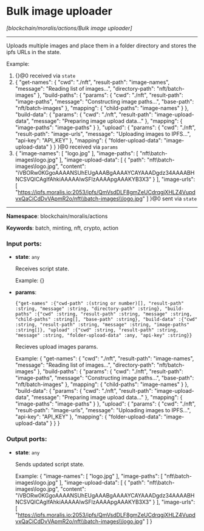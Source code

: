 # Bulk image uploader

_[blockchain/moralis/actions/Bulk image uploader]_

---

Uploads multiple images and place them in a folder directory and stores the ipfs URLs in the state.

Example:
1. {}@0 received via `state`
2. {
  "get-names": {
    "cwd": "./nft",
    "result-path": "image-names",
    "message": "Reading list of images...",
    "directory-path": "nft/batch-images"
  },
  "build-paths": {
    "params": {
      "cwd": "./nft",
      "result-path": "image-paths",
      "message": "Constructing image paths...",
      "base-path": "nft/batch-images"
    },
    "mapping": {
      "child-paths": "image-names"
    }
  },
  "build-data": {
    "params": {
      "cwd": "./nft",
      "result-path": "image-upload-data",
      "message": "Preparing image upload data..."
    },
    "mapping": {
      "image-paths": "image-paths"
    }
  },
  "upload": {
    "params": {
      "cwd": "./nft",
      "result-path": "image-urls",
      "message": "Uploading images to IPFS...",
      "api-key": "API_KEY"
    },
    "mapping": {
      "folder-upload-data": "image-upload-data"
    }
  }
}@0 received via `params`
3. {
  "image-names": [
    "logo.jpg"
  ],
  "image-paths": [
    "nft\\batch-images\\logo.jpg"
  ],
  "image-upload-data": [
    {
      "path": "nft\\batch-images\\logo.jpg",
      "content": "iVBORw0KGgoAAAANSUhEUgAAABgAAAAYCAYAAADgdz34AAAABHNCSVQICAgIfAhkiAAAAAlwSFlzAAAApgAAAKYB3X3"
    }
  ],
  "image-urls": [
	"https://ipfs.moralis.io:2053/ipfs/QmVsdDLF8gmZeUCdrqgjXHLZ4VupdvxQaCiCdDvVApmR2o/nft\\batch-images\\logo.jpg"
  ]
}@0 sent via `state`

---

__Namespace__: blockchain/moralis/actions

__Keywords__: batch, minting, nft, crypto, action

### Input ports:

* __state__: ` any `

    Receives script state.
    
    Example:
    {}


* __params__: 
    ```
    {"get-names" :{"cwd-path" :(string or number)[], "result-path" :string, "message" :string, "directory-path" :string}, "build-paths" :{"cwd" :string, "result-path" :string, "message" :string, "child-paths" :string[], "base-path" :string}, "build-data" :{"cwd" :string, "result-path" :string, "message" :string, "image-paths" :string[]}, "upload" :{"cwd" :string, "result-path" :string, "message" :string, "folder-upload-data" :any, "api-key" :string}}
    ```

    Recieves upload images params.
    
    Example:
    {
      "get-names": {
        "cwd": "./nft",
        "result-path": "image-names",
        "message": "Reading list of images...",
        "directory-path": "nft/batch-images"
      },
      "build-paths": {
        "params": {
          "cwd": "./nft",
          "result-path": "image-paths",
          "message": "Constructing image paths...",
          "base-path": "nft/batch-images"
        },
        "mapping": {
          "child-paths": "image-names"
        }
      },
      "build-data": {
        "params": {
          "cwd": "./nft",
          "result-path": "image-upload-data",
          "message": "Preparing image upload data..."
        },
        "mapping": {
          "image-paths": "image-paths"
        }
      },
      "upload": {
        "params": {
          "cwd": "./nft",
          "result-path": "image-urls",
          "message": "Uploading images to IPFS...",
          "api-key": "API_KEY"
        },
        "mapping": {
          "folder-upload-data": "image-upload-data"
        }
      }
    }

### Output ports:

* __state__: ` any `

    Sends updated script state.
    
    Example:
    {
      "image-names": [
        "logo.jpg"
      ],
      "image-paths": [
        "nft\\batch-images\\logo.jpg"
      ],
      "image-upload-data": [
        {
          "path": "nft\\batch-images\\logo.jpg",
          "content": "iVBORw0KGgoAAAANSUhEUgAAABgAAAAYCAYAAADgdz34AAAABHNCSVQICAgIfAhkiAAAAAlwSFlzAAAApgAAAKYB3X3"
        }
      ],
      "image-urls": [
    	"https://ipfs.moralis.io:2053/ipfs/QmVsdDLF8gmZeUCdrqgjXHLZ4VupdvxQaCiCdDvVApmR2o/nft\\batch-images\\logo.jpg"
      ]
    }

